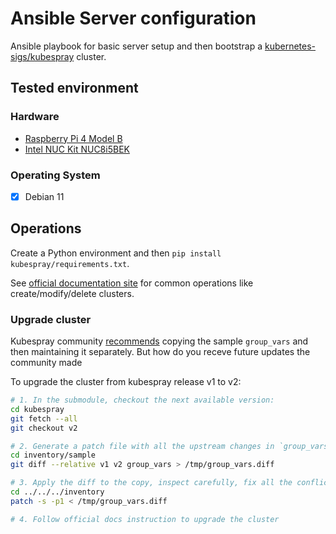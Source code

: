 # Ansible Server configuration

Ansible playbook for basic server setup and then bootstrap a [kubernetes-sigs/kubespray] cluster.

## Tested environment

### Hardware

- [Raspberry Pi 4 Model B]
- [Intel NUC Kit NUC8i5BEK]

### Operating System

- [x] Debian 11

## Operations

Create a Python environment and then `pip install kubespray/requirements.txt`.

See [official documentation site] for common operations like create/modify/delete clusters.

### Upgrade cluster

Kubespray community [recommends] copying the sample `group_vars` and then maintaining it separately. But how do you receve future updates the community made 

To upgrade the cluster from kubespray release v1 to v2:

```bash
# 1. In the submodule, checkout the next available version:
cd kubespray
git fetch --all
git checkout v2

# 2. Generate a patch file with all the upstream changes in `group_vars`.
cd inventory/sample
git diff --relative v1 v2 group_vars > /tmp/group_vars.diff

# 3. Apply the diff to the copy, inspect carefully, fix all the conflicts
cd ../../../inventory
patch -s -p1 < /tmp/group_vars.diff

# 4. Follow official docs instruction to upgrade the cluster
```

[kubernetes-sigs/kubespray]: https://github.com/kubernetes-sigs/kubespray
[Raspberry Pi 4 Model B]: https://www.raspberrypi.org/products/raspberry-pi-4-model-b/
[Intel NUC Kit NUC8i5BEK]: https://www.intel.com/content/www/us/en/products/sku/126147/intel-nuc-kit-nuc8i5bek/specifications.html
[official documentation site]: https://kubespray.io
[recommends]: https://github.com/kubernetes-sigs/kubespray/blob/0f73d87509c780e76ed0463560f4ee271a9d5e44/docs/integration.md?plain=1#L47
